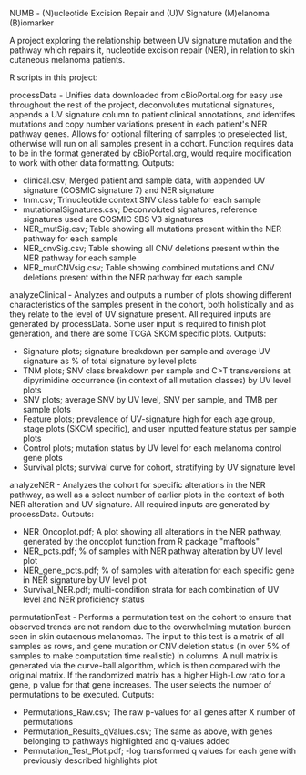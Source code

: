 NUMB - (N)ucleotide Excision Repair and (U)V Signature (M)elanoma (B)iomarker 

A project exploring the relationship between UV signature mutation and the pathway which repairs it, nucleotide excision repair (NER), in relation to skin cutaneous melanoma patients.

R scripts in this project:

processData - Unifies data downloaded from cBioPortal.org for easy use throughout the rest of the project, deconvolutes mutational signatures, appends a UV signature column to patient clinical annotations, and identifes mutations and copy number variations present in each patient's NER pathway genes.  Allows for optional filtering of samples to preselected list, otherwise will run on all samples present in a cohort.  Function requires data to be in the format generated by cBioPortal.org, would require modification to work with other data formatting.  Outputs:
- clinical.csv; Merged patient and sample data, with appended UV signature (COSMIC signature 7) and NER signature
- tnm.csv; Trinucleotide context SNV class table for each sample
- mutationalSignatures.csv; Deconvoluted signatures, reference signatures used are COSMIC SBS V3 signatures
- NER_mutSig.csv; Table showing all mutations present within the NER pathway for each sample
- NER_cnvSig.csv; Table showing all CNV deletions present within the NER pathway for each sample
- NER_mutCNVsig.csv; Table showing combined mutations and CNV deletions present within the NER pathway for each sample

analyzeClinical - Analyzes and outputs a number of plots showing different characteristics of the samples present in the cohort, both holistically and as they relate to the level of UV signature present.  All required inputs are generated by processData.  Some user input is required to finish plot generation, and there are some TCGA SKCM specific plots.  Outputs:
- Signature plots; signature breakdown per sample and average UV signature as % of total signature by level plots
- TNM plots; SNV class breakdown per sample and C>T transversions at dipyrimidine occurrence (in context of all mutation classes) by UV level plots
- SNV plots; average SNV by UV level, SNV per sample, and TMB per sample plots
- Feature plots; prevalence of UV-signature high for each age group, stage plots (SKCM specific), and user inputted feature status per sample plots
- Control plots; mutation status by UV level for each melanoma control gene plots
- Survival plots; survival curve for cohort, stratifying by UV signature level

analyzeNER - Analyzes the cohort for specific alterations in the NER pathway, as well as a select number of earlier plots in the context of both NER alteration and UV signature.  All required inputs are generated by processData.  Outputs: 
- NER_Oncoplot.pdf; A plot showing all alterations in the NER pathway, generated by the oncoplot function from R package "maftools"
- NER_pcts.pdf; % of samples with NER pathway alteration by UV level plot
- NER_gene_pcts.pdf; % of samples with alteration for each specific gene in NER signature by UV level plot
- Survival_NER.pdf; multi-condition strata for each combination of UV level and NER proficiency status

permutationTest - Performs a permutation test on the cohort to ensure that observed trends are not random due to the overwhelming mutation burden seen in skin cutaenous melanomas.  The input to this test is a matrix of all samples as rows, and gene mutation or CNV deletion status (in over 5% of samples to make computation time realistic) in columns. A null matrix is generated via the curve-ball algorithm, which is then compared with the original matrix.  If the randomized matrix has a higher High-Low ratio for a gene, p value for that gene increases.  The user selects the number of permutations to be executed.  Outputs:
- Permutations_Raw.csv; The raw p-values for all genes after X number of permutations
- Permutation_Results_qValues.csv; The same as above, with genes belonging to pathways highlighted and q-values added
- Permutation_Test_Plot.pdf; -log transformed q values for each gene with previously described highlights plot
